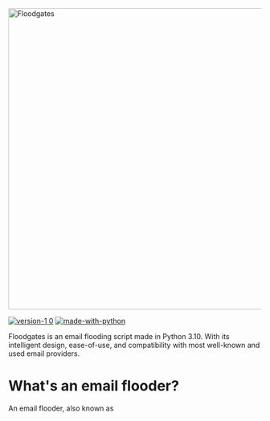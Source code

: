 <img src="https://i.imgur.com/inrKMue.png" alt="Floodgates" width="600"/>

[![version-1 0](https://user-images.githubusercontent.com/101282618/157538866-bfbcf791-8c26-4cdf-891f-c5c9dee8ac79.svg)](https://github.com/simbyte404/floodgates-bomber)
[![made-with-python](https://user-images.githubusercontent.com/101282618/157539597-50b15d78-a173-48c5-84a4-f21e256e9c31.svg)](https://www.python.org)


Floodgates is an email flooding script made in Python 3.10. With its intelligent design, ease-of-use, and compatibility with most well-known and used email providers.

# What's an email flooder?

An email flooder, also known as 
